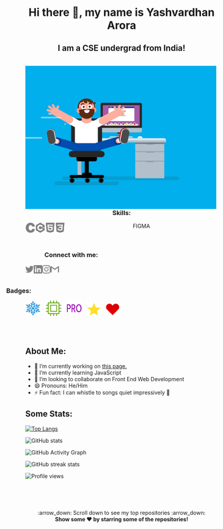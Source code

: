 <h1 align="center">Hi there 👋, my name is Yashvardhan Arora</h1>
<h2 align="center">I am a CSE undergrad from India!</h2>
<br>
  <img align="left" alt="GIF" src="https://github.com/yash22arora/yash22arora/blob/main/Media/animation2.gif" width="500"> 


<h3 align="center">Skills: </h3>
<div style="text-align:center">
<img align="left" title="C" alt="C" width="26px" src="./logos/c.svg" />
<img align="left" title="C++" alt="C++" width="26px" src="./logos/cplusplus.svg" />
<img align="left" title="HTML5" alt="HTML5" width="26px" src="./logos/html5.svg" />
<img align="left" title="CSS3" alt="CSS3" width="26px" src="./logos/css3.svg" />
 FIGMA
</div>

<br>
<br>
<h3 style="left: 50px; position:relative;">Connect with me:</h3> 

<a href="https://twitter.com/YashvardhanAro2"><img align="left" title="Twitter - Yashvardhan Arora" alt="Twitter" width="22px" src="./logos/twitter.svg" /></a>
<a href="https://www.linkedin.com/in/yashvardhan-arora/"><img align="left" title="LinkedIn - Yashvardhan Arora" alt="LinkedIn" width="22px" src="./logos/linkedin.svg" /></a>
<a href="https://www.instagram.com/yashvardhan2210/"><img align="left" title="Instagram - Yashvardhan Arora" alt="Instagram" width="22px" src="./logos/instagram.svg" /></a>
<a href="mailto:yash22arora@gmail.com"><img align="left" title="Mail - Yashvardhan Arora" alt="Mail" width="22px" src="./logos/gmail.svg" /></a>

<br>
<br>
<h3 style="right: 50px; position:relative;">Badges:</h3> 

<a href='https://archiveprogram.github.com/'><img src='https://raw.githubusercontent.com/acervenky/animated-github-badges/master/assets/acbadge.gif' width='40' height='40'></a> <a href='https://docs.github.com/en/developers'><img src='https://raw.githubusercontent.com/acervenky/animated-github-badges/master/assets/devbadge.gif' width='40' height='40'></a> <a href='https://github.com/pricing'><img src='https://raw.githubusercontent.com/acervenky/animated-github-badges/master/assets/pro.gif' width='40' height='40'></a> <a href='https://stars.github.com/'><img src='https://raw.githubusercontent.com/acervenky/animated-github-badges/master/assets/starbadge.gif' width='35' height='35'></a> <a href='https://docs.github.com/en/github/supporting-the-open-source-community-with-github-sponsors'><img src='https://raw.githubusercontent.com/acervenky/animated-github-badges/master/assets/sponsorbadge.gif' width='35' height='35'></a> 



<br>
<br>
<h2>About Me:</h2>

- 🔭 I’m currently working on <a href="https://yash22arora.github.io/Profiles/">this page.</a> 
- 🌱 I’m currently learning JavaScript 
- 👯 I’m looking to collaborate on Front End Web Development 
- 😄 Pronouns: He/Him 
- ⚡ Fun fact: I can whistle to songs quiet impressively 🤪 



## Some Stats:

[![Top Langs](https://github-readme-stats.vercel.app/api/top-langs/?username=yash22arora)](https://github.com/anuraghazra/github-readme-stats)

![GitHub stats](https://github-readme-stats.vercel.app/api?username=yash22arora&show_icons=true)  

![GitHub Activity Graph](https://github.com/users/yash22arora/contributions)  

![GitHub streak stats](https://github-readme-streak-stats.herokuapp.com/?user=yash22arora)  

![Profile views](https://gpvc.arturio.dev/yash22arora)  


<br>
<br>
<br>

<p align="center">
    :arrow_down: Scroll down to see my top repositories :arrow_down:
    <br>
    <b>
      Show some ❤️ by starring some of the repositories!
    </b>
</p>
